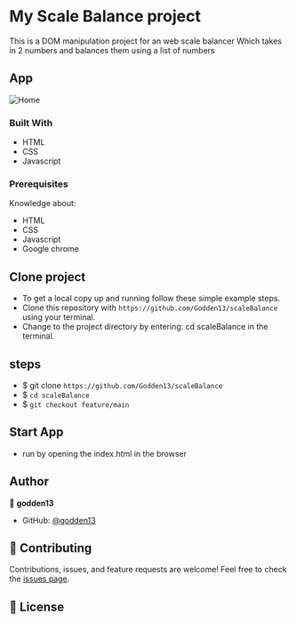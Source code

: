 # My Scale Balance project
This is a DOM manipulation project for an web scale balancer Which takes in 2 numbers and balances them using a list of numbers
## App
![Home](assets)
### Built With
- HTML
- CSS
- Javascript
### Prerequisites
Knowledge about:
- HTML
- CSS
- Javascript
- Google chrome
## Clone project
- To get a local copy up and running follow these simple example steps.
- Clone this repository with `https://github.com/Godden13/scaleBalance` using your terminal.
- Change to the project directory by entering: cd scaleBalance in the terminal.
## steps
- $ git clone `https://github.com/Godden13/scaleBalance`
- $ `cd scaleBalance`
- $ `git checkout feature/main`
## Start App
- run by opening the index.html in the browser
## Author
:bust_in_silhouette: **godden13**
- GitHub: [@godden13](`https://github.com/Godden13/scaleBalance`)
## :handshake: Contributing
Contributions, issues, and feature requests are welcome!
Feel free to check the [issues page](https://github.com/Godden13/scaleBalance/issues).
## :memo: License
